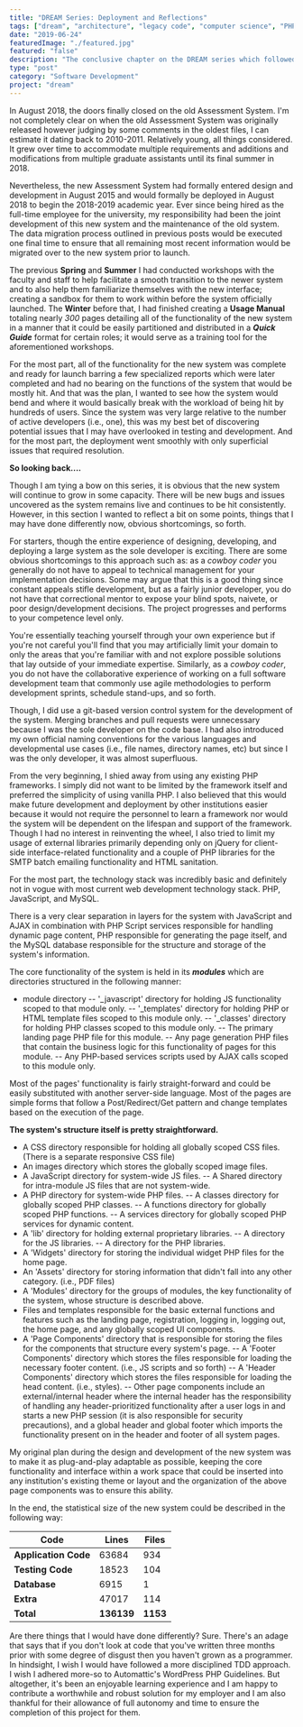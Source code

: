 ```yaml
---
title: "DREAM Series: Deployment and Reflections"
tags: ["dream", "architecture", "legacy code", "computer science", "PHP", "MySQL", "jQuery", "LAMP"]
date: "2019-06-24"
featuredImage: "./featured.jpg"
featured: "false"
description: "The conclusive chapter on the DREAM series which followed many of the design and implementation choices that I encountered and made during its long development. Finally, deployment was at-hand and the system would undergo the full load of interactions which would expose any blind spots that were sure to exist from such a large project developed by only one developer. Despite this, the deployment went incredibly well."
type: "post"
category: "Software Development"
project: "dream"
---
```


In August 2018, the doors finally closed on the old Assessment System. I'm not completely clear on when the old Assessment System was originally released however judging by some comments in the oldest files, I can estimate it dating back to 2010-2011. Relatively young, all things considered. It grew over time to accommodate multiple requirements and additions and modifications from multiple graduate assistants until its final summer in 2018.

Nevertheless, the new Assessment System had formally entered design and development in August 2015 and would formally be deployed in August 2018 to begin the 2018-2019 academic year. Ever since being hired as the full-time employee for the university, my responsibility had been the joint development of this new system and the maintenance of the old system. The data migration process outlined in previous posts would be executed one final time to ensure that all remaining most recent information would be migrated over to the new system prior to launch. 

The previous **Spring** and **Summer** I had conducted workshops with the faculty and staff to help facilitate a smooth transition to the newer system and to also help them familiarize themselves with the new interface; creating a sandbox for them to work within before the system officially launched. The **Winter** before that, I had finished creating a **Usage Manual** totaling nearly *300* pages detailing all of the functionality of the new system in a manner that it could be easily partitioned and distributed in a ***Quick Guide*** format for certain roles; it would serve as a training tool for the aforementioned workshops.

For the most part, all of the functionality for the new system was complete and ready for launch barring a few specialized reports which were later completed and had no bearing on the functions of the system that would be mostly hit. And that was the plan, I wanted to see how the system would bend and where it would basically break with the workload of being hit by hundreds of users. Since the system was very large relative to the number of active developers (i.e., one), this was my best bet of discovering potential issues that I may have overlooked in testing and development. And for the most part, the deployment went smoothly with only superficial issues that required resolution.

**So looking back....**

Though I am tying a bow on this series, it is obvious that the new system will continue to grow in some capacity. There will be new bugs and issues uncovered as the system remains live and continues to be hit consistently. However, in this section I wanted to reflect a bit on some points, things that I may have done differently now, obvious shortcomings, so forth.

For starters, though the entire experience of designing, developing, and deploying a large system as the sole developer is exciting. There are some obvious shortcomings to this approach such as: as a *cowboy coder* you generally do not have to appeal to technical management for your implementation decisions. Some may argue that this is a good thing since constant appeals stifle development, but as a fairly junior developer, you do not have that correctional mentor to expose your blind spots, naivete, or poor design/development decisions. The project progresses and performs to your competence level only. 

You're essentially teaching yourself through your own experience but if you're not careful you'll find that you may artificially limit your domain to only the areas that you're familiar with and not explore possible solutions that lay outside of your immediate expertise. Similarly, as a *cowboy coder*, you do not have the collaborative experience of working on a full software development team that commonly use agile methodologies to perform development sprints, schedule stand-ups, and so forth.

Though, I did use a git-based version control system for the development of the system. Merging branches and pull requests were unnecessary because I was the sole developer on the code base. I had also introduced my own official naming conventions for the various languages and developmental use cases (i.e., file names, directory names, etc) but since I was the only developer, it was almost superfluous. 

From the very beginning, I shied away from using any existing PHP frameworks. I simply did not want to be limited by the framework itself and preferred the simplicity of using vanilla PHP. I also believed that this would make future development and deployment by other institutions easier because it would not require the personnel to learn a framework nor would the system will be dependent on the lifespan and support of the framework. Though I had no interest in reinventing the wheel, I also tried to limit my usage of external libraries primarily depending only on jQuery for client-side interface-related functionality and a couple of PHP libraries for the SMTP batch emailing functionality and HTML sanitation. 

For the most part, the technology stack was incredibly basic and definitely not in vogue with most current web development technology stack. PHP, JavaScript, and MySQL. 

There is a very clear separation in layers for the system with JavaScript and AJAX in combination with PHP Script services responsible for handling dynamic page content, PHP responsible for generating the page itself, and the MySQL database responsible for the structure and storage of the system's information. 

The core functionality of the system is held in its ***modules*** which are directories structured in the following manner:

- module directory 
-- '_javascript' directory for holding JS functionality scoped to that module only.
-- '_templates' directory for holding PHP or HTML template files scoped to this module only.
-- '_classes' directory for holding PHP classes scoped to this module only. 
-- The primary landing page PHP file for this module.
-- Any page generation PHP files that contain the business logic for this functionality of pages for this module.
-- Any PHP-based services scripts used by AJAX calls scoped to this module only.

Most of the pages' functionality is fairly straight-forward and could be easily substituted with another server-side language. Most of the pages are simple forms that follow a Post/Redirect/Get pattern and change templates based on the execution of the page.

**The system's structure itself is pretty straightforward.**

- A CSS directory responsible for holding all globally scoped CSS files. (There is a separate responsive CSS file)
- An images directory which stores the globally scoped image files.
- A JavaScript directory for system-wide JS files.
-- A Shared directory for intra-module JS files that are not system-wide.
- A PHP directory for system-wide PHP files.
-- A classes directory for globally scoped PHP classes.
-- A functions directory for globally scoped PHP functions.
-- A services directory for globally scoped PHP services for dynamic content.
- A 'lib' directory for holding external proprietary libraries.
-- A directory for the JS libraries.
-- A directory for the PHP libraries.
- A 'Widgets' directory for storing the individual widget PHP files for the home page.
- An 'Assets' directory for storing information that didn't fall into any other category. (i.e., PDF files)
- A 'Modules' directory for the groups of modules, the key functionality of the system, whose structure is described above.
- Files and templates responsible for the basic external functions and features such as the landing page, registration, logging in, logging out, the home page, and any globally scoped UI components.
- A 'Page Components' directory that is responsible for storing the files for the components that structure every system's page.
--  A 'Footer Components' directory which stores the files responsible for loading the necessary footer content. (i.e., JS scripts and so forth)
-- A 'Header Components' directory which stores the files responsible for loading the head content. (i.e., styles).
-- Other page components include an external/internal header where the internal header has the responsibility of handling any header-prioritized functionality after a user logs in and starts a new PHP session (it is also responsible for security precautions), and a global header and global footer which imports the functionality present on in the header and footer of all system pages.

My original plan during the design and development of the new system was to make it as plug-and-play adaptable as possible, keeping the core functionality and interface within a work space that could be inserted into any institution's existing theme or layout and the organization of the above page components was to ensure this ability.

In the end, the statistical size of the new system could be described in the following way:

| Code | Lines | Files |
|--|--|--|
| **Application Code** | 63684 | 934 |
| **Testing Code** | 18523 | 104 |
| **Database** | 6915 | 1 |
| **Extra** | 47017 | 114 |
| **Total** | **136139** | **1153** |

Are there things that I would have done differently? Sure. There's an adage that says that if you don't look at code that you've written three months prior with some degree of disgust then you haven't grown as a programmer. In hindsight, I wish I would have followed a more disciplined TDD approach. I wish I adhered more-so to Automattic's WordPress PHP Guidelines. But altogether, it's been an enjoyable learning experience and I am happy to contribute a worthwhile and robust solution for my employer and I am also thankful for their allowance of full autonomy and time to ensure the completion of this project for them.
 






